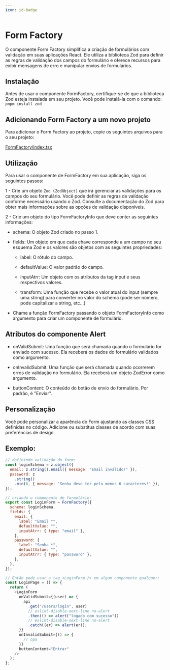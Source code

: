 ```yaml
---
icon: id-badge
---
```


# Form Factory

O componente Form Factory simplifica a criação de formulários com validação em suas aplicações React. Ele utiliza a biblioteca Zod para definir as regras de validação dos campos do formulário e oferece recursos para exibir mensagens de erro e manipular envios de formulários.

## Instalação

Antes de usar o componente FormFactory, certifique-se de que a biblioteca Zod esteja instalada em seu projeto. Você pode instalá-la com o comando: `pnpm install zod`

## Adicionando Form Factory a um novo projeto

Para adicionar o Form Factory ao projeto, copie os seguintes arquivos para o seu projeto:

[FormFactory/index.tsx](https://github.com/StructCE/our-react-components/blob/main/src/components/FormFactory/index.tsx)

## Utilização

Para usar o componente de FormFactory em sua aplicação, siga os seguintes passos:

1 - Crie um objeto `Zod (ZodObject)` que irá gerenciar as validações para os campos do seu formulário. Você pode definir as regras de validação conforme necessário usando o Zod. Consulte a documentação do Zod para obter mais informações sobre as opções de validação disponíveis.

2 - Crie um objeto do tipo FormFactoryInfo que deve conter as seguintes informações:

- schema: O objeto Zod criado no passo 1.

- fields: Um objeto em que cada chave corresponde a um campo no seu esquema Zod e os valores são objetos com as seguintes propriedades:

  - label: O rótulo do campo.

  - defaultValue: O valor padrão do campo.

  - inputAtrr: Um objeto com os atributos da tag input e seus respectivos valores.

  - transform: Uma função que recebe o valor atual do input (sempre uma string) para converter no valor do schema (pode ser número, pode capitalizar a string, etc...)

- Chame a função FormFactory passando o objeto FormFactoryInfo como argumento para criar um componente de formulário.

## Atributos do componente Alert

- onValidSubmit: Uma função que será chamada quando o formulário for enviado com sucesso. Ela receberá os dados do formulário validados como argumento.

- onInvalidSubmit: Uma função que será chamada quando ocorrerem erros de validação no formulário. Ela receberá um objeto ZodError como argumento.

- buttonContent: O conteúdo do botão de envio do formulário. Por padrão, é "Enviar".

## Personalização

Você pode personalizar a aparência do Form ajustando as classes CSS definidas no código. Adicione ou substitua classes de acordo com suas preferências de design

## Exemplo:

```js
// definindo validação do form:
const loginSchema = z.object({
  email: z.string().email({ message: "Email inválido!" }),
  password: z
    .string()
    .min(6, { message: "Senha deve ter pelo menos 6 caracteres!" }),
});

// criando o componente de formulário:
export const LoginForm = FormFactory({
  schema: loginSchema,
  fields: {
    email: {
      label: "Email *",
      defaultValue: "",
      inputAtrr: { type: "email" },
    },
    password: {
      label: "Senha *",
      defaultValue: "",
      inputAtrr: { type: "password" },
    },
  },
});

// Então pode usar a tag <LoginForm /> em algum componente qualquer:
const LoginPage = () => {
  return (
    <LoginForm
      onValidSubmit={(user) => {
        api
          .get("/users/login", user)
          // eslint-disable-next-line no-alert
          .then(() => alert("logado com sucesso"))
          // eslint-disable-next-line no-alert
          .catch((er) => alert(er));
      }}
      onInvalidSubmit={() => {
        // opa
      }}
      buttonContent="Entrar"
    />
  );
};
```
